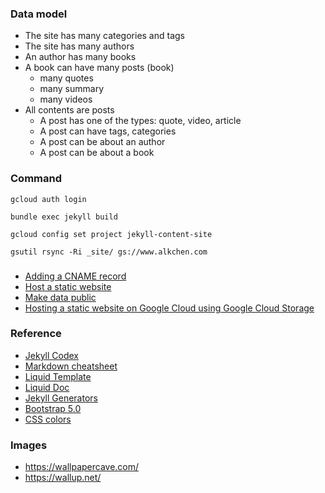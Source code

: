 ### Data model
  - The site has many categories and tags
  - The site has many authors
  - An author has many books
  - A book can have many posts (book)
    - many quotes
    - many summary
    - many videos
  - All contents are posts
    - A post has one of the types: quote, video, article
    - A post can have tags, categories
    - A post can be about an author
    - A post can be about a book

### Command

`gcloud auth login`

`bundle exec jekyll build`

`gcloud config set project jekyll-content-site`

`gsutil rsync -Ri _site/ gs://www.alkchen.com`

###
  - [Adding a CNAME record](https://cloud.google.com/identity/docs/add-cname?hl=en_US)
  - [Host a static website](https://cloud.google.com/storage/docs/hosting-static-website)
  - [Make data public](https://cloud.google.com/storage/docs/access-control/making-data-public)
  - [Hosting a static website on Google Cloud using Google Cloud Storage](https://medium.com/google-cloud/hosting-a-static-website-on-google-cloud-using-google-cloud-storage-ddebcdcc8d5b)

### Reference
  - [Jekyll Codex](https://jekyllcodex.org/)
  - [Markdown cheatsheet](https://www.markdownguide.org/cheat-sheet/)
  - [Liquid Template](https://shopify.github.io/liquid)
  - [Liquid Doc](https://shopify.dev/api/liquid)
  - [Jekyll Generators](https://jekyllrb.com/docs/plugins/generators/)
  - [Bootstrap 5.0](https://getbootstrap.com/docs/5.0/)
  - [CSS colors](https://www.w3schools.com/cssref/css_colors.asp)


### Images
  - https://wallpapercave.com/
  - https://wallup.net/